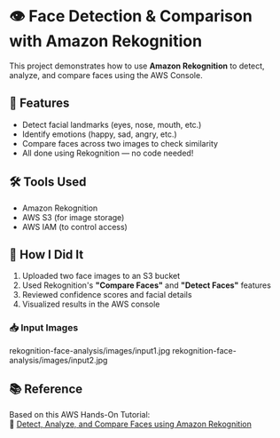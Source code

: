 # 👁️ Face Detection & Comparison with Amazon Rekognition
This project demonstrates how to use **Amazon Rekognition** to detect, analyze, and compare faces using the AWS Console.

## 📸 Features
- Detect facial landmarks (eyes, nose, mouth, etc.)
- Identify emotions (happy, sad, angry, etc.)
- Compare faces across two images to check similarity
- All done using Rekognition — no code needed!

## 🛠️ Tools Used
- Amazon Rekognition
- AWS S3 (for image storage)
- AWS IAM (to control access)

## 🧪 How I Did It
1. Uploaded two face images to an S3 bucket
2. Used Rekognition's **"Compare Faces"** and **"Detect Faces"** features
3. Reviewed confidence scores and facial details
4. Visualized results in the AWS console

### 📥 Input Images
rekognition-face-analysis/images/input1.jpg
rekognition-face-analysis/images/input2.jpg

## 📚 Reference
Based on this AWS Hands-On Tutorial:  
🔗 [Detect, Analyze, and Compare Faces using Amazon Rekognition](https://aws.amazon.com/getting-started/hands-on/detect-analyze-compare-faces-rekognition/)

